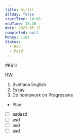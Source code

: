 ```yaml
---
title: Kirill
allDay: false
startTime: 18:00
endTime: 19:30
date: 2023-05-17
completed: null
Money: 1100
Status:
  - Had
  - Paid
---
```

#Kirill 

HW:
1) Svetlana English
2) Essay
3) Do homework on Progressme

- Plan:
- [ ] asdasd
- [ ] asd
- [ ] asd
- [ ] asd